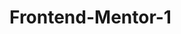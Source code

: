 # Frontend-Mentor-1
<!DOCTYPE html>
<html lang="en">
<head>
    <meta charset="UTF-8">
    <meta name="viewport" content="width=device-width, initial-scale=1.0">
    <title>QR Code</title>
    <link rel="stylesheet" href="style.css">
    <style>
       
    </style>
</head>
<body>
    <div class="bigbox">
        <div class="smallbox">
            <img src="../Front-End-Checklist/images/image-qr-code.png" alt="QR Code">
        </div>
        <div class="heading">Improve your front-end skills by building projects</div>
        <div class="content">Scan the QR code to visit Frontend Mentor and take your coding skills to the next level.</div>
    </div>
</body>
</html>
